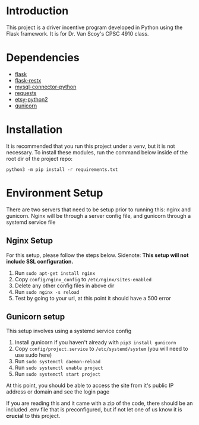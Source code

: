 # Introduction 
This project is a driver incentive program developed in Python using the Flask framework. It is for Dr. Van Scoy's CPSC 4910 class.

# Dependencies

* [flask](https://flask.palletsprojects.com/en/1.1.x/)
* [flask-restx](https://flask-restx.readthedocs.io/en/latest/)
* [mysql-connector-python](https://pypi.org/project/mysql-connector-python/)
* [requests](https://requests.readthedocs.io/en/master/)
* [etsy-python2](https://github.com/sscheetz/etsy-python2)
* [gunicorn](https://gunicorn.org)

# Installation

It is recommended that you run this project under a venv, but it is not necessary. To install these modules, run the command below inside of the root dir of the project repo:

```
python3 -m pip install -r requirements.txt
```

# Environment Setup
There are two servers that need to be setup prior to running this: nginx and gunicorn. Nginx will be through a server config file, and gunicorn through a systemd service file

## Nginx Setup

For this setup, please follow the steps below. Sidenote: **This setup will not include SSL configuration.**
1. Run `sudo apt-get install nginx`
2. Copy `config/nginx_config` to `/etc/nginx/sites-enabled`
3. Delete any other config files in above dir
4. Run `sudo nginx -s reload`
5. Test by going to your url, at this point it should have a 500 error

## Gunicorn setup

This setup involves using a systemd service config
1. Install gunicorn if you haven't already with `pip3 install gunicorn`
2. Copy `config/project.service` to `/etc/systemd/system` (you will need to use sudo here)
3. Run `sudo systemctl daemon-reload`
4. Run `sudo systemctl enable project`
5. Run `sudo systemctl start project`

At this point, you should be able to access the site from it's public IP address or domain and see the login page

If you are reading this and it came with a zip of the code, there should be an included .env file that is preconfigured, but if not let one of us know it is **crucial** to this project.
